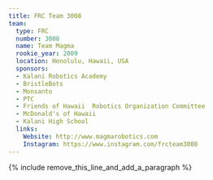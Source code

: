 ```yaml
---
title: FRC Team 3008
team:
  type: FRC
  number: 3008
  name: Team Magma
  rookie_year: 2009
  location: Honolulu, Hawaii, USA
  sponsors:
  - Kalani Robotics Academy
  - BristleBots
  - Monsanto
  - PTC
  - Friends of Hawaii  Robotics Organization Committee
  - McDonald's of Hawaii
  - Kalani High School
  links:
    Website: http://www.magmarobotics.com
    Instagram: https://www.instagram.com/frcteam3008
---
```


{% include remove_this_line_and_add_a_paragraph %}